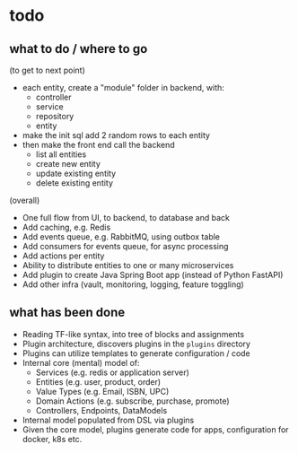 # todo


## what to do / where to go

(to get to next point)

* each entity, create a "module" folder in backend, with:
  * controller
  * service
  * repository
  * entity
* make the init sql add 2 random rows to each entity
* then make the front end call the backend 
  * list all entities
  * create new entity
  * update existing entity
  * delete existing entity


(overall)

* One full flow from UI, to backend, to database and back
* Add caching, e.g. Redis
* Add events queue, e.g. RabbitMQ, using outbox table
* Add consumers for events queue, for async processing
* Add actions per entity
* Ability to distribute entities to one or many microservices
* Add plugin to create Java Spring Boot app (instead of Python FastAPI)
* Add other infra (vault, monitoring, logging, feature toggling)

## what has been done

* Reading TF-like syntax, into tree of blocks and assignments
* Plugin architecture, discovers plugins in the `plugins` directory
* Plugins can utilize templates to generate configuration / code
* Internal core (mental) model of:
  * Services (e.g. redis or application server)
  * Entities (e.g. user, product, order)
  * Value Types (e.g. Email, ISBN, UPC)
  * Domain Actions (e.g. subscribe, purchase, promote)
  * Controllers, Endpoints, DataModels
* Internal model populated from DSL via plugins
* Given the core model, plugins generate code for apps, configuration for docker, k8s etc.
